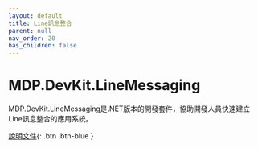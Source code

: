 ```yaml
---
layout: default
title: Line訊息整合
parent: null
nav_order: 20
has_children: false
---
```


# MDP.DevKit.LineMessaging

MDP.DevKit.LineMessaging是.NET版本的開發套件，協助開發人員快速建立Line訊息整合的應用系統。

[說明文件](https://clark159.github.io/MDP.DevKit.LineMessaging/){: .btn .btn-blue }